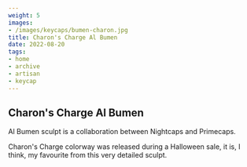 ```yaml
---
weight: 5
images:
- /images/keycaps/bumen-charon.jpg
title: Charon's Charge Al Bumen
date: 2022-08-20
tags:
- home
- archive
- artisan
- keycap
---
```


## Charon's Charge Al Bumen

Al Bumen sculpt is a collaboration between Nightcaps and Primecaps.

Charon's Charge colorway was released during a Halloween sale, it is, I think, my favourite from this very detailed sculpt.